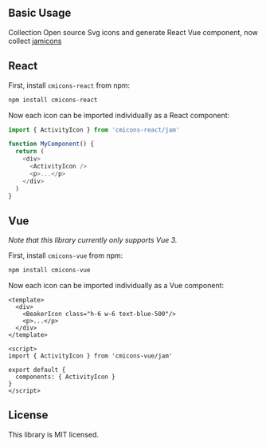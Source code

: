 ## Basic Usage

Collection Open source Svg icons and generate React Vue component,
now collect [jamicons](https://github.com/michaelampr/jam)


## React

First, install `cmicons-react` from npm:

```sh
npm install cmicons-react
```

Now each icon can be imported individually as a React component:

```js
import { ActivityIcon } from 'cmicons-react/jam'

function MyComponent() {
  return (
    <div>
      <ActivityIcon />
      <p>...</p>
    </div>
  )
}
```

## Vue

*Note that this library currently only supports Vue 3.*

First, install `cmicons-vue` from npm:

```sh
npm install cmicons-vue
```

Now each icon can be imported individually as a Vue component:

```vue
<template>
  <div>
    <BeakerIcon class="h-6 w-6 text-blue-500"/>
    <p>...</p>
  </div>
</template>

<script>
import { ActivityIcon } from 'cmicons-vue/jam'

export default {
  components: { ActivityIcon }
}
</script>
```

## License

This library is MIT licensed.
